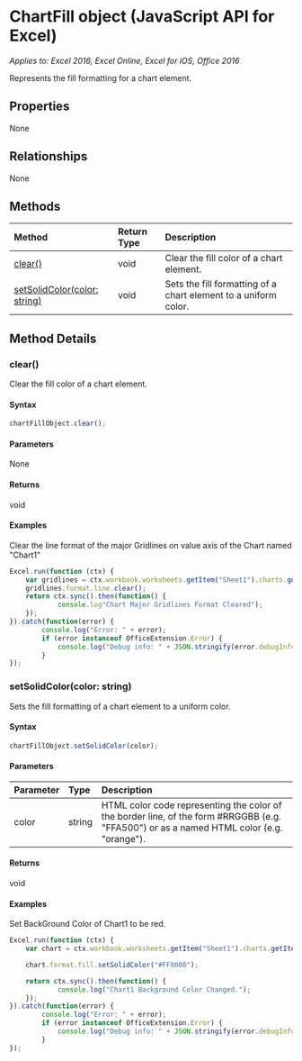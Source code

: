 # ChartFill object (JavaScript API for Excel)

_Applies to: Excel 2016, Excel Online, Excel for iOS, Office 2016_

Represents the fill formatting for a chart element.

## Properties

None

## Relationships
None


## Methods

| Method		   | Return Type	|Description|
|:---------------|:--------|:----------|
|[clear()](#clear)|void|Clear the fill color of a chart element.|
|[setSolidColor(color: string)](#setsolidcolorcolor-string)|void|Sets the fill formatting of a chart element to a uniform color.|

## Method Details


### clear()
Clear the fill color of a chart element.

#### Syntax
```js
chartFillObject.clear();
```

#### Parameters
None

#### Returns
void

#### Examples

Clear the line format of the major Gridlines on value axis of the Chart named "Chart1"

```js
Excel.run(function (ctx) { 
	var gridlines = ctx.workbook.worksheets.getItem("Sheet1").charts.getItem("Chart1").axes.valueaxis.majorGridlines;	
	gridlines.format.line.clear();
	return ctx.sync().then(function() {
			console.log"Chart Major Gridlines Format Cleared");
	});
}).catch(function(error) {
		console.log("Error: " + error);
		if (error instanceof OfficeExtension.Error) {
			console.log("Debug info: " + JSON.stringify(error.debugInfo));
		}
});
```

### setSolidColor(color: string)
Sets the fill formatting of a chart element to a uniform color.

#### Syntax
```js
chartFillObject.setSolidColor(color);
```

#### Parameters
| Parameter	   | Type	|Description|
|:---------------|:--------|:----------|
|color|string|HTML color code representing the color of the border line, of the form #RRGGBB (e.g. "FFA500") or as a named HTML color (e.g. "orange").|

#### Returns
void

#### Examples

Set BackGround Color of Chart1 to be red.

```js
Excel.run(function (ctx) { 
	var chart = ctx.workbook.worksheets.getItem("Sheet1").charts.getItem("Chart1");	

	chart.format.fill.setSolidColor("#FF0000");

	return ctx.sync().then(function() {
			console.log("Chart1 Background Color Changed.");
	});
}).catch(function(error) {
		console.log("Error: " + error);
		if (error instanceof OfficeExtension.Error) {
			console.log("Debug info: " + JSON.stringify(error.debugInfo));
		}
});
```
